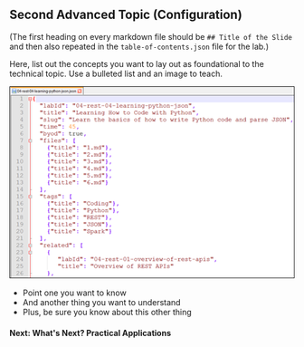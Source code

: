## Second Advanced Topic (Configuration)

(The first heading on every markdown file should be `## Title of the Slide` and then also repeated in the `table-of-contents.json` file for the lab.)

Here, list out the concepts you want to lay out as foundational to the technical topic. Use a bulleted list and an image to teach.

![Example illustrating the concept](assets/images/samplefile.png)

* Point one you want to know
* And another thing you want to understand
* Plus, be sure you know about this other thing

#### Next: What's Next? Practical Applications
